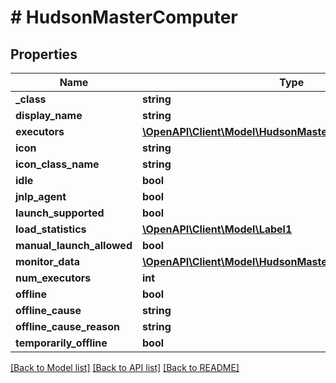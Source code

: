 # # HudsonMasterComputer

## Properties

Name | Type | Description | Notes
------------ | ------------- | ------------- | -------------
**_class** | **string** |  | [optional]
**display_name** | **string** |  | [optional]
**executors** | [**\OpenAPI\Client\Model\HudsonMasterComputerexecutors[]**](HudsonMasterComputerexecutors.md) |  | [optional]
**icon** | **string** |  | [optional]
**icon_class_name** | **string** |  | [optional]
**idle** | **bool** |  | [optional]
**jnlp_agent** | **bool** |  | [optional]
**launch_supported** | **bool** |  | [optional]
**load_statistics** | [**\OpenAPI\Client\Model\Label1**](Label1.md) |  | [optional]
**manual_launch_allowed** | **bool** |  | [optional]
**monitor_data** | [**\OpenAPI\Client\Model\HudsonMasterComputermonitorData**](HudsonMasterComputermonitorData.md) |  | [optional]
**num_executors** | **int** |  | [optional]
**offline** | **bool** |  | [optional]
**offline_cause** | **string** |  | [optional]
**offline_cause_reason** | **string** |  | [optional]
**temporarily_offline** | **bool** |  | [optional]

[[Back to Model list]](../../README.md#models) [[Back to API list]](../../README.md#endpoints) [[Back to README]](../../README.md)
